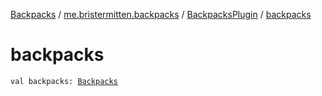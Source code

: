 [Backpacks](../../index.md) / [me.bristermitten.backpacks](../index.md) / [BackpacksPlugin](index.md) / [backpacks](./backpacks.md)

# backpacks

`val backpacks: `[`Backpacks`](../../me.bristermitten.backpacks.api/-backpacks/index.md)